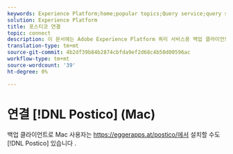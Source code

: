 ```yaml
---
keywords: Experience Platform;home;popular topics;Query service;query service;postico;Postico;connect to query service;
solution: Experience Platform
title: 포스티코 연결
topic: connect
description: 이 문서에는 Adobe Experience Platform 쿼리 서비스용 백업 클라이언트 Positico를 설치하는 링크가 포함되어 있습니다.
translation-type: tm+mt
source-git-commit: 4b2df39b84b2874cbfda9ef2d68c4b50d00596ac
workflow-type: tm+mt
source-wordcount: '39'
ht-degree: 0%

---
```



# 연결 [!DNL Postico] (Mac)

백업 클라이언트로 Mac 사용자는 https://eggerapps.at/postico/에서 설치할 수도 [!DNL Postico] 있습니다 [](https://eggerapps.at/postico/).